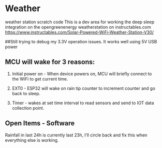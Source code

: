 # Weather
weather station scratch code
This is a dev area for working the deep sleep integration on the opengreenenergy weatherstation on instructables.com
https://www.instructables.com/Solar-Powered-WiFi-Weather-Station-V30/

##Still trying to debug my 3.3V operation issues. It works well using 5V USB power



## MCU will wake for 3 reasons:

1. Initial power on - When device powers on, MCU will briefly connect to the WiFi to get current time.

2. EXT0 - ESP32 will wake on rain tip counter to increment counter and go back to sleep.

3. Timer - wakes at set time interval to read sensors and send to IOT data collection point.


## Open Items - Software
Rainfall in last 24h is currently last 23h, I'll circle back and fix this when everything else is working.
